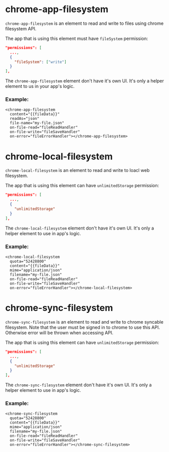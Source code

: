 # chrome-app-filesystem

`chrome-app-filesystem` is an element to read and write to files using chrome
 filesystem API.

The app that is using this element must have `fileSystem` permission:

```json
"permissions": [
  ...,
  {
    "fileSystem": ["write"]
  }
],
```

The `chrome-app-filesystem` element don't have it's own UI. It's only a helper element to us
in your app's logic.


### Example:
```
<chrome-app-filesystem
  content="{{fileData}}"
  readAs="json"
  file-name="my-file.json"
  on-file-read="fileReadHandler"
  on-file-write="fileSaveHandler"
  on-error="fileErrorHandler"></chrome-app-filesystem>
```

# chrome-local-filesystem

`chrome-local-filesystem` is an element to read and write to loacl web filesystem.

The app that is using this element can have `unlimitedStorage` permission:

```json
"permissions": [
  ...,
  {
    "unlimitedStorage"
  }
],
```

The `chrome-local-filesystem` element don't have it's own UI. It's only a helper element to use
in app's logic.


### Example:

```
<chrome-local-filesystem
  quota="52428800"
  content="{{fileData}}"
  mime="application/json"
  filename="my-file.json"
  on-file-read="fileReadHandler"
  on-file-write="fileSaveHandler"
  on-error="fileErrorHandler"></chrome-local-filesystem>
```

# chrome-sync-filesystem

`chrome-sync-filesystem` is an element to read and write to chrome syncable filesystem.
Note that the user must be signed in to chrome to use this API. Otherwise error
will be thrown when accessing API.

The app that is using this element can have `unlimitedStorage` permission:

```json
"permissions": [
  ...,
  {
    "unlimitedStorage"
  }
],
```

The `chrome-sync-filesystem` element don't have it's own UI. It's only a helper element to use
in app's logic.


### Example:

```
<chrome-sync-filesystem
  quota="52428800"
  content="{{fileData}}"
  mime="application/json"
  filename="my-file.json"
  on-file-read="fileReadHandler"
  on-file-write="fileSaveHandler"
  on-error="fileErrorHandler"></chrome-sync-filesystem>
```

